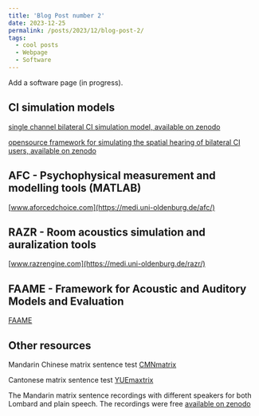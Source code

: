```yaml
---
title: 'Blog Post number 2'
date: 2023-12-25
permalink: /posts/2023/12/blog-post-2/
tags:
  - cool posts
  - Webpage
  - Software
---
```


Add a software page (in progress). 


## CI simulation models
[single channel bilateral CI simulation model, available on zenodo](https://zenodo.org/records/5571858)

[opensource framework for simulating the spatial hearing of bilateral CI users, available on zenodo](https://zenodo.org/records/7471961) 



## AFC - Psychophysical measurement and modelling tools (MATLAB) 

[www.aforcedchoice.com](https://medi.uni-oldenburg.de/afc/)


## RAZR - Room acoustics simulation and auralization tools

[www.razrengine.com](https://medi.uni-oldenburg.de/razr/)

## FAAME - Framework for Acoustic and Auditory Models and Evaluation
[FAAME](https://medi.uni-oldenburg.de/faame/)



## Other resources
Mandarin Chinese matrix sentence test [CMNmatrix](https://doi.org/10.1080/14992027.2018.1483083)

Cantonese matrix sentence test [YUEmaxtrix](https://doi.org/10.1080/14992027.2022.2142683) 

The Mandarin matrix sentence recordings with different speakers for both Lombard and plain speech. The recordings were free [available on zenodo](https://zenodo.org/records/7063030)

